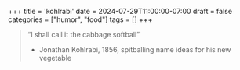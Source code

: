 +++
title = 'kohlrabi'
date = 2024-07-29T11:00:00-07:00
draft = false
categories = ["humor", "food"]
tags = []
+++

> “I shall call it the cabbage softball”
> - Jonathan Kohlrabi, 1856, spitballing name ideas for his new vegetable
